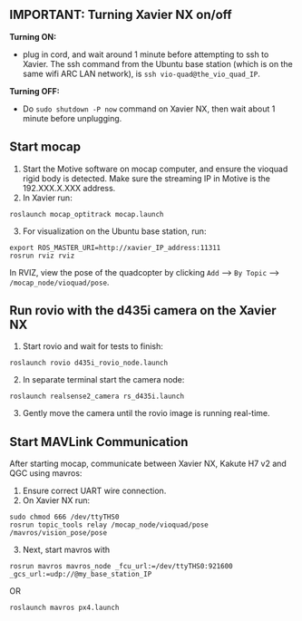 ## IMPORTANT: Turning Xavier NX on/off
**Turning ON:**
- plug in cord, and wait around 1 minute before attempting to ssh to Xavier. The ssh command from the Ubuntu base station (which is on the same wifi ARC LAN network), is ```ssh vio-quad@the_vio_quad_IP```.

**Turning OFF:**
- Do `sudo shutdown -P now` command on Xavier NX, then wait about 1 minute before unplugging.

## Start mocap
1. Start the Motive software on mocap computer, and ensure the vioquad rigid body is detected. Make sure the streaming IP in Motive is the 192.XXX.X.XXX address.
2. In Xavier run:
```
roslaunch mocap_optitrack mocap.launch
```
3. For visualization on the Ubuntu base station, run:
```
export ROS_MASTER_URI=http://xavier_IP_address:11311
rosrun rviz rviz
```
In RVIZ, view the pose of the quadcopter by clicking ```Add``` --> ```By Topic``` --> ```/mocap_node/vioquad/pose```.

## Run rovio with the d435i camera on the Xavier NX
1. Start rovio and wait for tests to finish:
```
roslaunch rovio d435i_rovio_node.launch
```
2. In separate terminal start the camera node:
```
roslaunch realsense2_camera rs_d435i.launch
```
3. Gently move the camera until the rovio image is running real-time.

## Start MAVLink Communication
After starting mocap, communicate between Xavier NX, Kakute H7 v2 and QGC using mavros:
1. Ensure correct UART wire connection.
2. On Xavier NX run:
```
sudo chmod 666 /dev/ttyTHS0
rosrun topic_tools relay /mocap_node/vioquad/pose /mavros/vision_pose/pose
```
3. Next, start mavros with
```
rosrun mavros mavros_node _fcu_url:=/dev/ttyTHS0:921600 _gcs_url:=udp://@my_base_station_IP
```
OR
```
roslaunch mavros px4.launch
```
